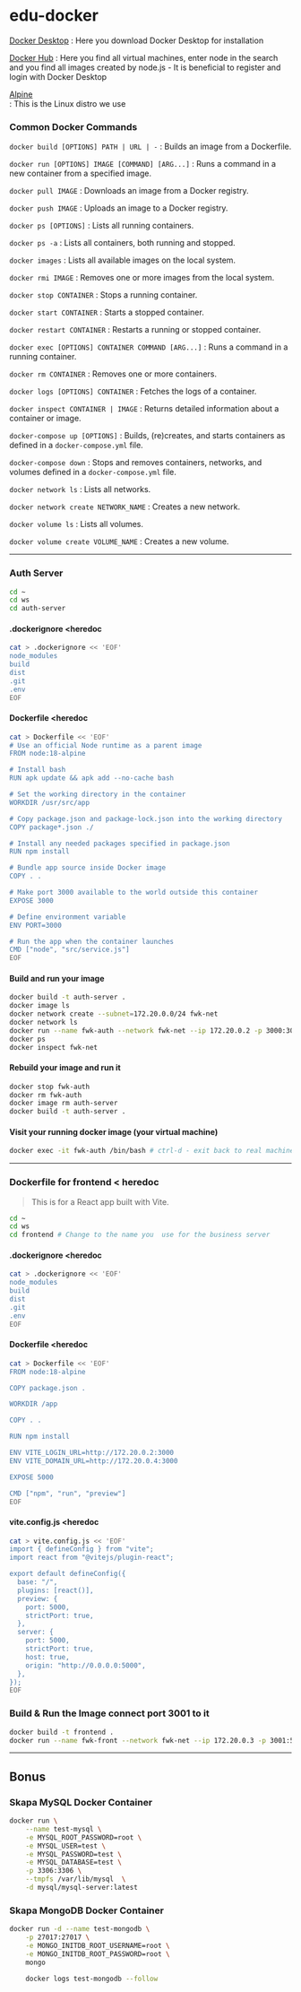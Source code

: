 # edu-docker

[Docker Desktop](https://www.docker.com/products/docker-desktop/)
: Here you download Docker Desktop for installation  

[Docker Hub](https://hub.docker.com)
: Here you find all virtual machines, enter node in the search and you find all images created by node.js - It is beneficial to register and login with Docker Desktop

[Alpine](https://alpinelinux.org/)  
: This is the Linux distro we use  

### Common Docker Commands

`docker build [OPTIONS] PATH | URL | -`
: Builds an image from a Dockerfile.

`docker run [OPTIONS] IMAGE [COMMAND] [ARG...]`
: Runs a command in a new container from a specified image.

`docker pull IMAGE`
: Downloads an image from a Docker registry.

`docker push IMAGE`
: Uploads an image to a Docker registry.

`docker ps [OPTIONS]`
: Lists all running containers.

`docker ps -a`
: Lists all containers, both running and stopped.

`docker images`
: Lists all available images on the local system.

`docker rmi IMAGE`
: Removes one or more images from the local system.

`docker stop CONTAINER`
: Stops a running container.

`docker start CONTAINER`
: Starts a stopped container.

`docker restart CONTAINER`
: Restarts a running or stopped container.

`docker exec [OPTIONS] CONTAINER COMMAND [ARG...]`
: Runs a command in a running container.

`docker rm CONTAINER`
: Removes one or more containers.

`docker logs [OPTIONS] CONTAINER`
: Fetches the logs of a container.

`docker inspect CONTAINER | IMAGE`
: Returns detailed information about a container or image.

`docker-compose up [OPTIONS]`
: Builds, (re)creates, and starts containers as defined in a `docker-compose.yml` file.

`docker-compose down`
: Stops and removes containers, networks, and volumes defined in a `docker-compose.yml` file.

`docker network ls`
: Lists all networks.

`docker network create NETWORK_NAME`
: Creates a new network.

`docker volume ls`
: Lists all volumes.

`docker volume create VOLUME_NAME`
: Creates a new volume.


<hr>

### Auth Server

```bash
cd ~
cd ws
cd auth-server
```


#### .dockerignore <heredoc

```bash
cat > .dockerignore << 'EOF'
node_modules
build
dist
.git
.env
EOF
```
#### Dockerfile <heredoc

```bash
cat > Dockerfile << 'EOF'
# Use an official Node runtime as a parent image
FROM node:18-alpine

# Install bash
RUN apk update && apk add --no-cache bash

# Set the working directory in the container
WORKDIR /usr/src/app

# Copy package.json and package-lock.json into the working directory
COPY package*.json ./

# Install any needed packages specified in package.json
RUN npm install

# Bundle app source inside Docker image
COPY . .

# Make port 3000 available to the world outside this container
EXPOSE 3000

# Define environment variable
ENV PORT=3000

# Run the app when the container launches
CMD ["node", "src/service.js"]
EOF
```

#### Build and run your image

```bash
docker build -t auth-server .
docker image ls
docker network create --subnet=172.20.0.0/24 fwk-net
docker network ls
docker run --name fwk-auth --network fwk-net --ip 172.20.0.2 -p 3000:3000 -d auth-server
docker ps
docker inspect fwk-net
```

#### Rebuild your image and run it

```bash
docker stop fwk-auth
docker rm fwk-auth
docker image rm auth-server
docker build -t auth-server .
```

#### Visit your running docker image (your virtual machine)

```bash
docker exec -it fwk-auth /bin/bash # ctrl-d - exit back to real machine
```
<hr>

### Dockerfile for frontend < heredoc

> This is for a React app built with Vite.


```bash
cd ~
cd ws
cd frontend # Change to the name you  use for the business server
```

#### .dockerignore <heredoc

```bash
cat > .dockerignore << 'EOF'
node_modules
build
dist
.git
.env
EOF
```
#### Dockerfile <heredoc

```bash
cat > Dockerfile << 'EOF'
FROM node:18-alpine

COPY package.json .

WORKDIR /app

COPY . .

RUN npm install

ENV VITE_LOGIN_URL=http://172.20.0.2:3000
ENV VITE_DOMAIN_URL=http://172.20.0.4:3000

EXPOSE 5000

CMD ["npm", "run", "preview"]
EOF
```

#### vite.config.js <heredoc

```bash
cat > vite.config.js << 'EOF'
import { defineConfig } from "vite";
import react from "@vitejs/plugin-react";

export default defineConfig({
  base: "/",
  plugins: [react()],
  preview: {
    port: 5000,
    strictPort: true,
  },
  server: {
    port: 5000,
    strictPort: true,
    host: true,
    origin: "http://0.0.0.0:5000",
  },
});
EOF
```

### Build & Run the Image connect port 3001 to it

```bash
docker build -t frontend .
docker run --name fwk-front --network fwk-net --ip 172.20.0.3 -p 3001:5000 -d frontend
```
<hr>

## Bonus

### Skapa MySQL Docker Container

```bash
docker run \
    --name test-mysql \
    -e MYSQL_ROOT_PASSWORD=root \
    -e MYSQL_USER=test \
    -e MYSQL_PASSWORD=test \
    -e MYSQL_DATABASE=test \
    -p 3306:3306 \
    --tmpfs /var/lib/mysql  \
    -d mysql/mysql-server:latest
```

### Skapa MongoDB Docker Container
```bash
docker run -d --name test-mongodb \
    -p 27017:27017 \
    -e MONGO_INITDB_ROOT_USERNAME=root \
    -e MONGO_INITDB_ROOT_PASSWORD=root \
    mongo
    
    docker logs test-mongodb --follow
```
